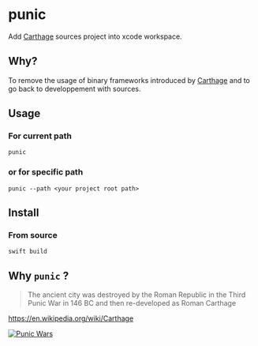 # punic

Add [Carthage](https://github.com/Carthage/Carthage) sources project into xcode workspace.

## Why?

To remove the usage of binary frameworks introduced by [Carthage](https://github.com/Carthage/Carthage) and to go back to developpement with sources.

## Usage

### For current path

```
punic
```

### or for specific path

```
punic --path <your project root path>
```

## Install 

### From source

```
swift build
```


## Why `punic` ?

> The ancient city was destroyed by the Roman Republic in the Third Punic War in 146 BC and then re-developed as Roman Carthage

https://en.wikipedia.org/wiki/Carthage

[![Punic Wars](https://pbs.twimg.com/media/DpPTMsgWwAAnXq1?format=jpg&name=thumb)](https://twitter.com/sara_boutall/status/1050415438923005958)
